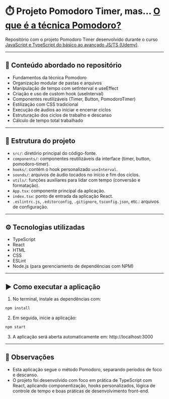 # ⏱️ Projeto Pomodoro Timer, mas... [O que é a técnica Pomodoro?](https://pt.wikipedia.org/wiki/T%C3%A9cnica_pomodoro)


Repositório com o projeto Pomodoro Timer desenvolvido durante o curso [JavaScript e TypeScript do básico ao avançado JS/TS (Udemy)](https://www.udemy.com/course/curso-de-javascript-moderno-do-basico-ao-avancado).

---

## 🧠 Conteúdo abordado no repositório

- Fundamentos da técnica Pomodoro
- Organização modular de pastas e arquivos
- Manipulação de tempo com setInterval e useEffect
- Criação e uso de custom hook (useInterval)
- Componentes reutilizáveis (Timer, Button, PomodoroTimer)
- Estilização com CSS tradicional
- Execução de áudios ao iniciar e encerrar ciclos
- Estruturação dos ciclos de trabalho e descanso
- Cálculo de tempo total trabalhado

---

## 📁 Estrutura do projeto

- `src/`: diretório principal do código-fonte.
- `components/`: componentes reutilizáveis da interface (timer, button, pomodoro-timer).
- `hooks/`: contém o hook personalizado `useInterval`.
- `sounds/`: arquivos de áudio tocados no início e fim dos ciclos.
- `utils/`: funções auxiliares para lidar com tempo (conversão e formatação).
- `App.tsx`: componente principal da aplicação.
- `index.tsx`: ponto de entrada da aplicação React.
- `.eslintrc.js`, `.editorconfig`, `.gitignore`, `tsconfig.json`, etc.: arquivos de configuração.

---

## ⚙️ Tecnologias utilizadas

- TypeScript
- React
- HTML
- CSS
- ESLint
- Node.js (para gerenciamento de dependências com NPM)

---

## ▶️ Como executar a aplicação

1. No terminal, instale as dependências com:

```bash
npm install
```

2. Em seguida, inicie a aplicação:

```bash
npm start
```
3. A aplicação será aberta automaticamente em: http://localhost:3000

---

## 📌 Observações

- Esta aplicação segue o método Pomodoro, separando períodos de foco e descanso.
- O projeto foi desenvolvido com foco em prática de TypeScript com React, aplicando componentização, hooks personalizados, lógica de controle de tempo e boas práticas de desenvolvimento front-end.

